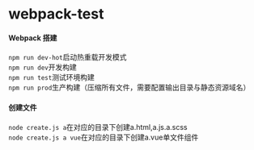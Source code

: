 # webpack-test
#### Webpack 搭建  
`npm run dev-hot`启动热重载开发模式  
`npm run dev`开发构建  
`npm run test`测试环境构建  
`npm run prod`生产构建（压缩所有文件，需要配置输出目录与静态资源域名）  

#### 创建文件  
`node create.js a`在对应的目录下创建a.html,a.js.a.scss  
`node create.js a vue`在对应的目录下创建a.vue单文件组件  
